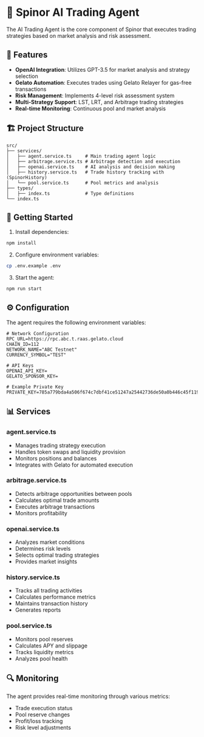 # 🤖 Spinor AI Trading Agent

The AI Trading Agent is the core component of Spinor that executes trading strategies based on market analysis and risk assessment.

## 🎯 Features

- **OpenAI Integration**: Utilizes GPT-3.5 for market analysis and strategy selection
- **Gelato Automation**: Executes trades using Gelato Relayer for gas-free transactions
- **Risk Management**: Implements 4-level risk assessment system
- **Multi-Strategy Support**: LST, LRT, and Arbitrage trading strategies
- **Real-time Monitoring**: Continuous pool and market analysis

## 🏗 Project Structure

```
src/
├── services/
│   ├── agent.service.ts     # Main trading agent logic
│   ├── arbitrage.service.ts # Arbitrage detection and execution
│   ├── openai.service.ts    # AI analysis and decision making
│   ├── history.service.ts   # Trade history tracking with (SpinorHistory)
│   └── pool.service.ts      # Pool metrics and analysis
├── types/
│   ├── index.ts             # Type definitions
└── index.ts
```

## 🚀 Getting Started

1. Install dependencies:
```bash
npm install
```

2. Configure environment variables:
```bash
cp .env.example .env
```

3. Start the agent:
```bash
npm run start
```

## ⚙️ Configuration

The agent requires the following environment variables:

```env
# Network Configuration
RPC_URL=https://rpc.abc.t.raas.gelato.cloud
CHAIN_ID=112
NETWORK_NAME="ABC Testnet"
CURRENCY_SYMBOL="TEST"

# API Keys
OPENAI_API_KEY=
GELATO_SPONSOR_KEY=

# Example Private Key
PRIVATE_KEY=785a779bda4a506f674c7dbf41ce51247a25442736de50a0b446c45f119b2add
```

## 📊 Services

### agent.service.ts
- Manages trading strategy execution
- Handles token swaps and liquidity provision
- Monitors positions and balances
- Integrates with Gelato for automated execution

### arbitrage.service.ts
- Detects arbitrage opportunities between pools
- Calculates optimal trade amounts
- Executes arbitrage transactions
- Monitors profitability

### openai.service.ts
- Analyzes market conditions
- Determines risk levels
- Selects optimal trading strategies
- Provides market insights

### history.service.ts
- Tracks all trading activities
- Calculates performance metrics
- Maintains transaction history
- Generates reports

### pool.service.ts
- Monitors pool reserves
- Calculates APY and slippage
- Tracks liquidity metrics
- Analyzes pool health

## 🔍 Monitoring

The agent provides real-time monitoring through various metrics:

- Trade execution status
- Pool reserve changes
- Profit/loss tracking
- Risk level adjustments
